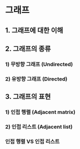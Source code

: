 # 그래프

## 1. 그래프에 대한 이해



## 2. 그래프의 종류

### 1) 무방향 그래프 (Undirected)



### 2) 유방향 그래프 (Directed)



## 3. 그래프의 표현

### 1) 인접 행렬 (Adjacent matrix)



### 2) 인접 리스트 (Adjacent list)



### 인접 행렬 VS 인접 리스트







